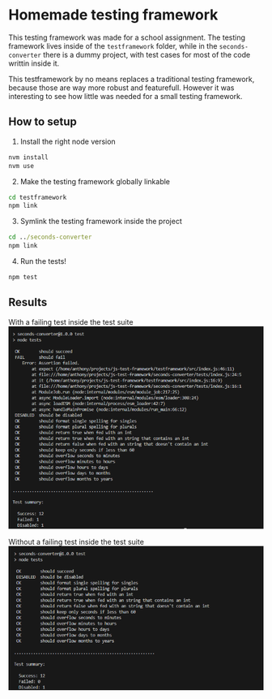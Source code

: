 # Homemade testing framework
This testing framework was made for a school assignment. The testing framework lives inside of the `testframework` folder, while in the `seconds-converter` there is a dummy project, with test cases for most of the code writtin inside it.

This testframework by no means replaces a traditional testing framework, because those are way more robust and featurefull. However it was interesting to see how little was needed for a small testing framework.

## How to setup
1. Install the right node version
```cmd
nvm install
nvm use
```
2. Make the testing framework globally linkable
```cmd
cd testframework
npm link
```
3. Symlink the testing framework inside the project
```cmd
cd ../seconds-converter
npm link
```
4. Run the tests!
```cmd
npm test
```

## Results
With a failing test inside the test suite
![Test result with a failing test](result-with-fail.png)

Without a failing test inside the test suite
![Test result without a failing test](result-without-fail.png)
